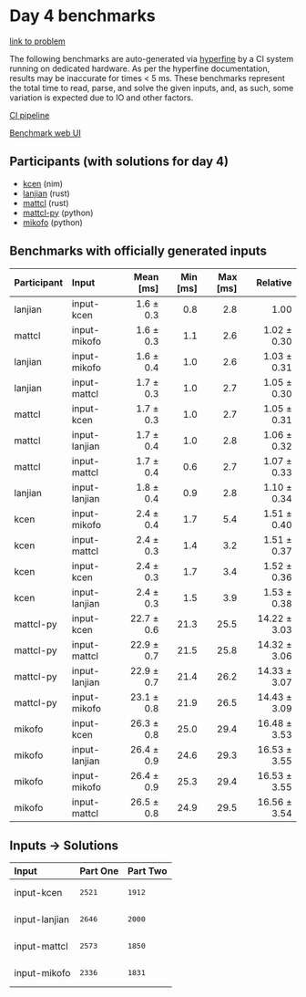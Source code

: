 # Day 4 benchmarks

[link to problem](https://adventofcode.com/2024/day/4)

The following benchmarks are auto-generated via
[hyperfine](https://github.com/sharkdp/hyperfine) by a CI system running on
dedicated hardware. As per the hyperfine documentation, results may be
inaccurate for times < 5 ms. These benchmarks represent the total time to read,
parse, and solve the given inputs, and, as such, some variation is expected due
to IO and other factors.

[CI pipeline](http://ci.papercode.net:8080/teams/main/pipelines/aoc2024)

[Benchmark web UI](https://aoc.ancalagon.black)


## Participants (with solutions for day 4)

- [kcen](https://github.com/kcen/aoc2024) (nim)
- [lanjian](https://github.com/lanjian/aoc-2024) (rust)
- [mattcl](https://github.com/mattcl/aoc2024) (rust)
- [mattcl-py](https://github.com/mattcl/aoc2024-py) (python)
- [mikofo](https://github.com/mikofo/aoc2024) (python)


## Benchmarks with officially generated inputs

| Participant | Input | Mean [ms] | Min [ms] | Max [ms] | Relative |
|:---|:---|---:|---:|---:|---:|
| lanjian | input-kcen | 1.6 ± 0.3 | 0.8 | 2.8 | 1.00 |
| mattcl | input-mikofo | 1.6 ± 0.3 | 1.1 | 2.6 | 1.02 ± 0.30 |
| lanjian | input-mikofo | 1.6 ± 0.4 | 1.0 | 2.6 | 1.03 ± 0.31 |
| lanjian | input-mattcl | 1.7 ± 0.3 | 1.0 | 2.7 | 1.05 ± 0.30 |
| mattcl | input-kcen | 1.7 ± 0.3 | 1.0 | 2.7 | 1.05 ± 0.31 |
| mattcl | input-lanjian | 1.7 ± 0.4 | 1.0 | 2.8 | 1.06 ± 0.32 |
| mattcl | input-mattcl | 1.7 ± 0.4 | 0.6 | 2.7 | 1.07 ± 0.33 |
| lanjian | input-lanjian | 1.8 ± 0.4 | 0.9 | 2.8 | 1.10 ± 0.34 |
| kcen | input-mikofo | 2.4 ± 0.4 | 1.7 | 5.4 | 1.51 ± 0.40 |
| kcen | input-mattcl | 2.4 ± 0.3 | 1.4 | 3.2 | 1.51 ± 0.37 |
| kcen | input-kcen | 2.4 ± 0.3 | 1.7 | 3.4 | 1.52 ± 0.36 |
| kcen | input-lanjian | 2.4 ± 0.3 | 1.5 | 3.9 | 1.53 ± 0.38 |
| mattcl-py | input-kcen | 22.7 ± 0.6 | 21.3 | 25.5 | 14.22 ± 3.03 |
| mattcl-py | input-mattcl | 22.9 ± 0.7 | 21.5 | 25.8 | 14.32 ± 3.06 |
| mattcl-py | input-lanjian | 22.9 ± 0.7 | 21.4 | 26.2 | 14.33 ± 3.07 |
| mattcl-py | input-mikofo | 23.1 ± 0.8 | 21.9 | 26.5 | 14.43 ± 3.09 |
| mikofo | input-kcen | 26.3 ± 0.8 | 25.0 | 29.4 | 16.48 ± 3.53 |
| mikofo | input-lanjian | 26.4 ± 0.9 | 24.6 | 29.3 | 16.53 ± 3.55 |
| mikofo | input-mikofo | 26.4 ± 0.9 | 25.3 | 29.4 | 16.53 ± 3.55 |
| mikofo | input-mattcl | 26.5 ± 0.8 | 24.9 | 29.5 | 16.56 ± 3.54 |


## Inputs -> Solutions

| Input | Part One | Part Two |
|:---|:---|:---|
|input-kcen|<pre>2521</pre>|<pre>1912</pre>|
|input-lanjian|<pre>2646</pre>|<pre>2000</pre>|
|input-mattcl|<pre>2573</pre>|<pre>1850</pre>|
|input-mikofo|<pre>2336</pre>|<pre>1831</pre>|